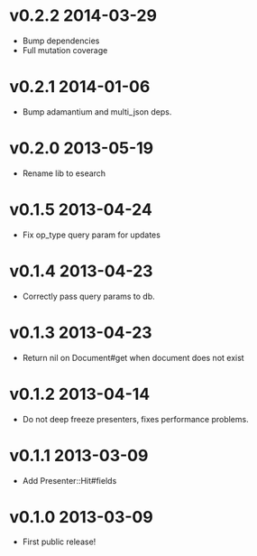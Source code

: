 # v0.2.2 2014-03-29

* Bump dependencies
* Full mutation coverage

# v0.2.1 2014-01-06

* Bump adamantium and multi_json deps.

# v0.2.0 2013-05-19

* Rename lib to esearch

# v0.1.5 2013-04-24

* Fix op_type query param for updates

# v0.1.4 2013-04-23

* Correctly pass query params to db.

# v0.1.3 2013-04-23

* Return nil on Document#get when document does not exist

# v0.1.2 2013-04-14

* Do not deep freeze presenters, fixes performance problems.

# v0.1.1 2013-03-09

* Add Presenter::Hit#fields

# v0.1.0 2013-03-09

* First public release!
